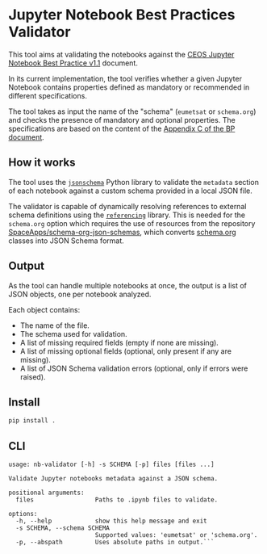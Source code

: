 # Jupyter Notebook Best Practices Validator

This tool aims at validating the notebooks against the [CEOS Jupyter Notebook Best Practice v1.1](https://ceos.org/document_management/Working_Groups/WGISS/Documents/WGISS%20Best%20Practices/CEOS_JupterNotebooks_Best%20Practice_v1.1.pdf) document.

In its current implementation, the tool verifies whether a given Jupyter Notebook contains properties defined as mandatory or recommended in different specifications.

The tool takes as input the name of the "schema" (`eumetsat` or `schema.org`) and checks the presence of mandatory and optional properties. The specifications are based on the content of the [Appendix C of the BP document](https://github.com/ceos-org/jupyter-best-practice/blob/main/annex/annex-c.md).

## How it works

The tool uses the [`jsonschema`](https://python-jsonschema.readthedocs.io/en/stable/) Python library to validate the `metadata` section of each notebook against a custom schema provided in a local JSON file.

The validator is capable of dynamically resolving references to external schema definitions using the [`referencing`](https://referencing.readthedocs.io/en/stable/) library. This is needed for the `schema.org` option which requires the use of resources from the repository [SpaceApps/schema-org-json-schemas](https://github.com/SpaceApps/schema-org-json-schemas), which converts [schema.org](https://schema.org/) classes into JSON Schema format.

## Output

As the tool can handle multiple notebooks at once, the output is a list of JSON objects, one per notebook analyzed.

Each object contains:
- The name of the file.
- The schema used for validation.
- A list of missing required fields (empty if none are missing).
- A list of missing optional fields (optional, only present if any are missing).
- A list of JSON Schema validation errors (optional, only if errors were raised).

## Install

```sh
pip install .
```

## CLI
```
usage: nb-validator [-h] -s SCHEMA [-p] files [files ...]

Validate Jupyter notebooks metadata against a JSON schema.

positional arguments:
  files                 Paths to .ipynb files to validate.

options:
  -h, --help            show this help message and exit
  -s SCHEMA, --schema SCHEMA
                        Supported values: 'eumetsat' or 'schema.org'.
  -p, --abspath         Uses absolute paths in output.```
